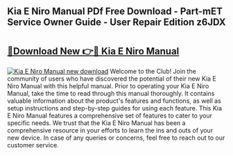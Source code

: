 ## Kia E Niro Manual PDf Free Download - Part-mET Service Owner Guide - User Repair Edition z6JDX

# <h2><a href="http://cf12167.oget.top/?id=Kia+E+Niro+Manual">🔗Download New 👉🔴 Kia E Niro Manual</a></h2>

[![Kia E Niro Manual new download](https://i.imgur.com/5g1atiW.png)](http://cf12167.oget.top/?id=Kia+E+Niro+Manual)
Welcome to the Club! Join the community of users who have discovered the potential of their new Kia E Niro Manual with this helpful manual. Prior to operating your Kia E Niro Manual, take the time to read through this manual thoroughly. It contains valuable information about the product's features and functions, as well as setup instructions and step-by-step guides for using each feature. This Kia E Niro Manual features a comprehensive set of features to cater to your specific needs. We trust that the Kia E Niro Manual has been a comprehensive resource in your efforts to learn the ins and outs of your new device. In case of any queries or concerns, feel free to reach out to our customer service.
